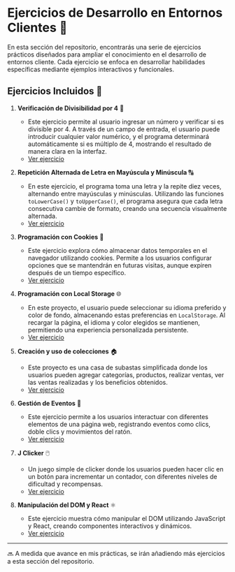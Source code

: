 # Ejercicios de Desarrollo en Entornos Clientes 📘

En esta sección del repositorio, encontrarás una serie de ejercicios prácticos diseñados para ampliar el conocimiento en el desarrollo de entornos cliente. Cada ejercicio se enfoca en desarrollar habilidades específicas mediante ejemplos interactivos y funcionales.

## Ejercicios Incluidos 🔧

1. **Verificación de Divisibilidad por 4** 🔢  
   - Este ejercicio permite al usuario ingresar un número y verificar si es divisible por 4. A través de un campo de entrada, el usuario puede introducir cualquier valor numérico, y el programa determinará automáticamente si es múltiplo de 4, mostrando el resultado de manera clara en la interfaz.  
   - [Ver ejercicio](https://github.com/Rediaj04/2daw-m06-projects/tree/main/Ejercicios/Verificación_de_Divisibilidad)

2. **Repetición Alternada de Letra en Mayúscula y Minúscula** 🔠  
   - En este ejercicio, el programa toma una letra y la repite diez veces, alternando entre mayúsculas y minúsculas. Utilizando las funciones `toLowerCase()` y `toUpperCase()`, el programa asegura que cada letra consecutiva cambie de formato, creando una secuencia visualmente alternada.  
   - [Ver ejercicio](https://github.com/Rediaj04/2daw-m06-projects/tree/main/Ejercicios/Repetición_Alternada_de_Letra)

3. **Programación con Cookies** 🍪  
   - Este ejercicio explora cómo almacenar datos temporales en el navegador utilizando cookies. Permite a los usuarios configurar opciones que se mantendrán en futuras visitas, aunque expiren después de un tiempo específico.  
   - [Ver ejercicio](https://github.com/Rediaj04/2daw-m06-projects/tree/main/Ejercicios/Programación_con_cookies)

4. **Programación con Local Storage** 🌐  
   - En este proyecto, el usuario puede seleccionar su idioma preferido y color de fondo, almacenando estas preferencias en `LocalStorage`. Al recargar la página, el idioma y color elegidos se mantienen, permitiendo una experiencia personalizada persistente.  
   - [Ver ejercicio](https://github.com/Rediaj04/2daw-m06-projects/tree/main/Ejercicios/Programación_con_LocalStorage)

5. **Creación y uso de colecciones** 🏠  
   - Este proyecto es una casa de subastas simplificada donde los usuarios pueden agregar categorías, productos, realizar ventas, ver las ventas realizadas y los beneficios obtenidos.  
   - [Ver ejercicio](https://github.com/Rediaj04/2daw-m06-projects/tree/main/Ejercicios/Creación_y_uso_de_colecciones)

6. **Gestión de Eventos** 🎉  
   - Este ejercicio permite a los usuarios interactuar con diferentes elementos de una página web, registrando eventos como clics, doble clics y movimientos del ratón.
   - [Ver ejercicio](https://github.com/Rediaj04/2daw-m06-projects/tree/main/Ejercicios/Gestio_de_esdeveniments)

7. **J Clicker** 🖱️  
   - Un juego simple de clicker donde los usuarios pueden hacer clic en un botón para incrementar un contador, con diferentes niveles de dificultad y recompensas.
   - [Ver ejercicio](https://github.com/Rediaj04/2daw-m06-projects/tree/main/Ejercicios/J_Clicker)

8. **Manipulación del DOM y React** ⚛️  
    - Este ejercicio muestra cómo manipular el DOM utilizando JavaScript y React, creando componentes interactivos y dinámicos.
    - [Ver ejercicio](https://github.com/Rediaj04/2daw-m06-projects/tree/main/Ejercicios/Manipulacion_del_DOM_y_React)

---

🔜 A medida que avance en mis prácticas, se irán añadiendo más ejercicios a esta sección del repositorio.
